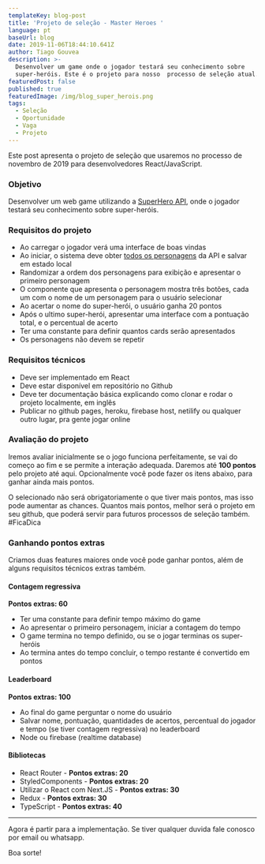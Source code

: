 ```yaml
---
templateKey: blog-post
title: 'Projeto de seleção - Master Heroes '
language: pt
baseUrl: blog
date: 2019-11-06T18:44:10.641Z
author: Tiago Gouvea
description: >-
  Desenvolver um game onde o jogador testará seu conhecimento sobre
  super-heróis. Este é o projeto para nosso  processo de seleção atual.
featuredPost: false
published: true
featuredImage: /img/blog_super_herois.png
tags:
  - Seleção
  - Oportunidade
  - Vaga
  - Projeto
---
```

Este post apresenta o projeto de seleção que usaremos no processo de novembro de 2019 para desenvolvedores React/JavaScript.

### Objetivo

Desenvolver um web game utilizando a [SuperHero API](https://github.com/akabab/superhero-api), onde o jogador testará seu conhecimento sobre super-heróis.

### Requisitos do projeto

* Ao carregar o jogador verá uma interface de boas vindas
* Ao iniciar, o sistema deve obter [todos os personagens](https://cdn.rawgit.com/akabab/superhero-api/0.2.0/api/all.json) da API e salvar em estado local
* Randomizar a ordem dos personagens para exibição e apresentar o primeiro personagem 
* O componente que apresenta o personagem mostra três botões, cada um com o nome de um personagem para o usuário selecionar
* Ao acertar o nome do super-herói, o usuário ganha 20 pontos
* Após o ultimo super-herói, apresentar uma interface com a pontuação total, e o percentual de acerto
* Ter uma constante para definir quantos cards serão apresentados
* Os personagens não devem se repetir

### Requisitos técnicos

* Deve ser implementado em React
* Deve estar disponível em repositório no Github
* Deve ter documentação básica explicando como clonar e rodar o projeto localmente, em inglês
* Publicar no github pages, heroku, firebase host, netilify ou qualquer outro lugar, pra gente jogar online

### Avaliação do projeto

Iremos avaliar inicialmente se o jogo funciona perfeitamente, se vai do começo ao fim e se permite a interação adequada. Daremos até **100 pontos** pelo projeto até aqui. Opcionalmente você pode fazer os itens abaixo, para ganhar ainda mais pontos. 

O selecionado não será obrigatoriamente o que tiver mais pontos, mas isso pode aumentar as chances. Quantos mais pontos, melhor será o projeto em seu github, que poderá servir para futuros processos de seleção também. #FicaDica

### Ganhando pontos extras

Criamos duas features maiores onde você pode ganhar pontos, além de alguns requisitos técnicos extras também.

#### Contagem regressiva

**Pontos extras: 60**

* Ter uma constante para definir tempo máximo do game
* Ao apresentar o primeiro personagem, iniciar a contagem do tempo
* O game termina no tempo definido, ou se o jogar terminas os super-heróis
* Ao termina antes do tempo concluir, o tempo restante é convertido em pontos

#### Leaderboard

**Pontos extras: 100**

* Ao final do game perguntar o nome do usuário
* Salvar nome, pontuação, quantidades de acertos, percentual do jogador e tempo (se tiver contagem regressiva) no leaderboard
* Node ou firebase (realtime database)

#### Bibliotecas

* React Router - **Pontos extras: 20**
* StyledComponents - **Pontos extras: 20**
* Utilizar o React com Next.JS - **Pontos extras: 30**
* Redux - **Pontos extras: 30**
* TypeScript - **Pontos extras: 40**

- - -

Agora é partir para a implementação. Se tiver qualquer duvida fale conosco por email ou whatsapp.

Boa sorte!
